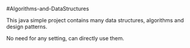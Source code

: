 #Algorithms-and-DataStructures 


This java simple project contains many data structures, algorithms and design patterns.

No need for any setting, can directly use them.
